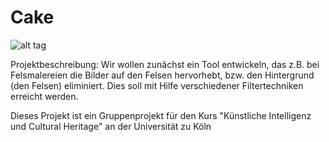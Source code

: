 # Cake

![alt tag](https://camo.githubusercontent.com/cfc902801f26ebd288f0aa74b539d074207522aa/68747470733a2f2f6d656469612e67697068792e636f6d2f6d656469612f336f73785937654936656e714e426f326d512f67697068792e676966)

Projektbeschreibung: Wir wollen zunächst ein Tool entwickeln, das z.B. bei Felsmalereien die Bilder auf den Felsen hervorhebt,
bzw. den Hintergrund (den Felsen) eliminiert. Dies soll mit Hilfe verschiedener Filtertechniken erreicht werden. 

Dieses Projekt ist ein Gruppenprojekt für den Kurs "Künstliche Intelligenz und Cultural Heritage" an der Universität zu Köln


